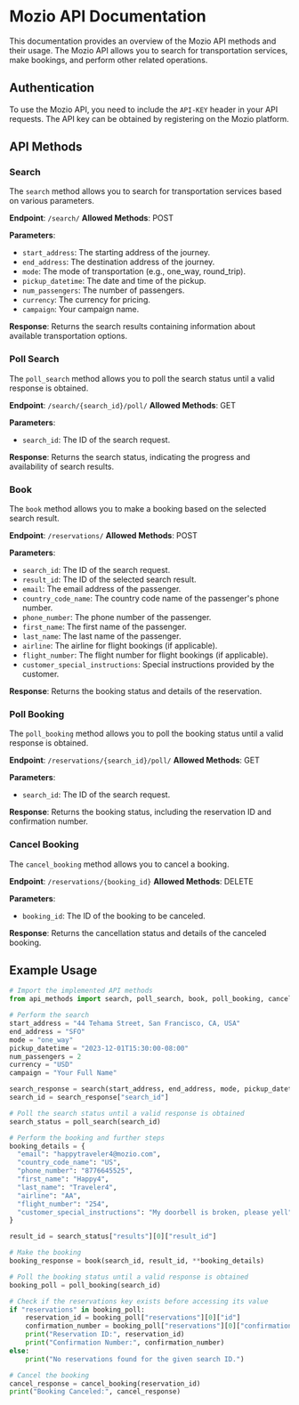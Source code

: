 # Mozio API Documentation

This documentation provides an overview of the Mozio API methods and their usage. The Mozio API allows you to search for transportation services, make bookings, and perform other related operations.

## Authentication

To use the Mozio API, you need to include the `API-KEY` header in your API requests. The API key can be obtained by registering on the Mozio platform.

## API Methods

### Search

The `search` method allows you to search for transportation services based on various parameters.

**Endpoint**: `/search/`
**Allowed Methods**: POST

**Parameters**:
- `start_address`: The starting address of the journey.
- `end_address`: The destination address of the journey.
- `mode`: The mode of transportation (e.g., one_way, round_trip).
- `pickup_datetime`: The date and time of the pickup.
- `num_passengers`: The number of passengers.
- `currency`: The currency for pricing.
- `campaign`: Your campaign name.

**Response**: Returns the search results containing information about available transportation options.

### Poll Search

The `poll_search` method allows you to poll the search status until a valid response is obtained.

**Endpoint**: `/search/{search_id}/poll/`
**Allowed Methods**: GET

**Parameters**:
- `search_id`: The ID of the search request.

**Response**: Returns the search status, indicating the progress and availability of search results.

### Book

The `book` method allows you to make a booking based on the selected search result.

**Endpoint**: `/reservations/`
**Allowed Methods**: POST

**Parameters**:
- `search_id`: The ID of the search request.
- `result_id`: The ID of the selected search result.
- `email`: The email address of the passenger.
- `country_code_name`: The country code name of the passenger's phone number.
- `phone_number`: The phone number of the passenger.
- `first_name`: The first name of the passenger.
- `last_name`: The last name of the passenger.
- `airline`: The airline for flight bookings (if applicable).
- `flight_number`: The flight number for flight bookings (if applicable).
- `customer_special_instructions`: Special instructions provided by the customer.

**Response**: Returns the booking status and details of the reservation.

### Poll Booking

The `poll_booking` method allows you to poll the booking status until a valid response is obtained.

**Endpoint**: `/reservations/{search_id}/poll/`
**Allowed Methods**: GET

**Parameters**:
- `search_id`: The ID of the search request.

**Response**: Returns the booking status, including the reservation ID and confirmation number.

### Cancel Booking

The `cancel_booking` method allows you to cancel a booking.

**Endpoint**: `/reservations/{booking_id}`
**Allowed Methods**: DELETE

**Parameters**:
- `booking_id`: The ID of the booking to be canceled.

**Response**: Returns the cancellation status and details of the canceled booking.

## Example Usage

```python
# Import the implemented API methods
from api_methods import search, poll_search, book, poll_booking, cancel_booking

# Perform the search
start_address = "44 Tehama Street, San Francisco, CA, USA"
end_address = "SFO"
mode = "one_way"
pickup_datetime = "2023-12-01T15:30:00-08:00"
num_passengers = 2
currency = "USD"
campaign = "Your Full Name"

search_response = search(start_address, end_address, mode, pickup_datetime, num_passengers, currency, campaign)
search_id = search_response["search_id"]

# Poll the search status until a valid response is obtained
search_status = poll_search(search_id)

# Perform the booking and further steps
booking_details = {
  "email": "happytraveler4@mozio.com",
  "country_code_name": "US",
  "phone_number": "8776645525",
  "first_name": "Happy4",
  "last_name": "Traveler4",
  "airline": "AA",
  "flight_number": "254",
  "customer_special_instructions": "My doorbell is broken, please yell"
}

result_id = search_status["results"][0]["result_id"]

# Make the booking
booking_response = book(search_id, result_id, **booking_details)

# Poll the booking status until a valid response is obtained
booking_poll = poll_booking(search_id)

# Check if the reservations key exists before accessing its value
if "reservations" in booking_poll:
    reservation_id = booking_poll["reservations"][0]["id"]
    confirmation_number = booking_poll["reservations"][0]["confirmation_number"]
    print("Reservation ID:", reservation_id)
    print("Confirmation Number:", confirmation_number)
else:
    print("No reservations found for the given search ID.")

# Cancel the booking
cancel_response = cancel_booking(reservation_id)
print("Booking Canceled:", cancel_response)

